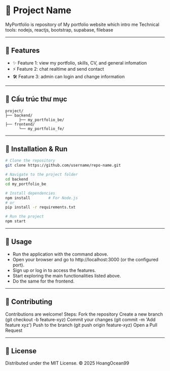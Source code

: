 # 🎯 Project Name

MyPortfolio is repository of My portfolio website which intro me
Technical tools: nodejs, reactjs, bootstrap, supabase, filebase

---

## 🚀 Features
- ✨ Feature 1: view my portfolio, skills, CV, and general infomation
- ⚡ Feature 2: chat realtime and send contact 
- 🛠️ Feature 3: admin can login and change information

---

## 📂 Cấu trúc thư mục
```
project/
├── backend/
      ├── my_portfolio_be/
├── frontend/
      └── my_portfolio_fe/
```

---

## 🔧 Installation & Run
```bash
# Clone the repository
git clone https://github.com/username/repo-name.git

# Navigate to the project folder
cd backend
cd my_portfolio_be

# Install dependencies
npm install        # For Node.js
# or
pip install -r requirements.txt

# Run the project
npm start
```

---

## 📖 Usage
- Run the application with the command above.
- Open your browser and go to http://localhost:3000 (or the configured port).
- Sign up or log in to access the features.
- Start exploring the main functionalities listed above.
- Do the same for the frontend.
---

## 🤝 Contributing
Contributions are welcome!
Steps:
  Fork the repository
  Create a new branch (git checkout -b feature-xyz)
  Commit your changes (git commit -m 'Add feature xyz')
  Push to the branch (git push origin feature-xyz)
  Open a Pull Request

---

## 📜 License

Distributed under the MIT
 License.
© 2025 HoangOcean99
